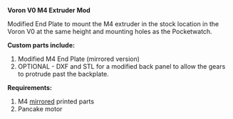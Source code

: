 <b>Voron V0 M4 Extruder Mod</b>

Modified End Plate to mount the M4 extruder in the stock location in the Voron V0 at the same height and mounting holes as the Pocketwatch.

<b>Custom parts include:</b>
 1. Modified M4 End Plate (mirrored version)
 2. OPTIONAL - DXF and STL for a modified back panel to allow the gears to protrude past the backplate.

<b>Requirements:</b> 
 1. M4 <u>mirrored</u> printed parts
 2. Pancake motor

